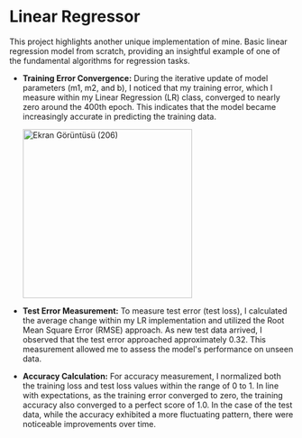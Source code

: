 # Linear Regressor
This project highlights another unique implementation of mine. Basic linear regression model from scratch, providing an insightful example of one of the fundamental algorithms for regression tasks.

* **Training Error Convergence:** During the iterative update of model parameters (m1, m2, and b), I noticed that my training error, which I measure within my Linear Regression (LR) class, converged to nearly zero around the 400th epoch. This indicates that the model became increasingly accurate in predicting the training data.

     <img src="https://github.com/oguz-deniz/LinearRegressor/assets/98212476/dbeac9d6-bd72-49c0-a6f9-e638a5cb1ed2" alt="Ekran Görüntüsü (206)" width="300">

* **Test Error Measurement:** To measure test error (test loss), I calculated the average change within my LR implementation and utilized the Root Mean Square Error (RMSE) approach. As new test data arrived, I observed that the test error approached approximately 0.32. This measurement allowed me to assess the model's performance on unseen data.

* **Accuracy Calculation:** For accuracy measurement, I normalized both the training loss and test loss values within the range of 0 to 1. In line with expectations, as the training error converged to zero, the training accuracy also converged to a perfect score of 1.0. In the case of the test data, while the accuracy exhibited a more fluctuating pattern, there were noticeable improvements over time.
